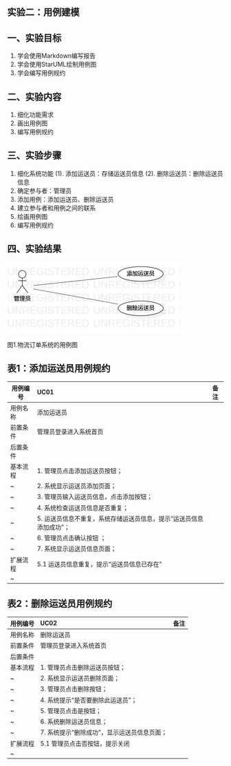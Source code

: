 ## 实验二：用例建模

## 一、实验目标
1. 学会使用Markdown编写报告
2. 学会使用StarUML绘制用例图
3. 学会编写用例规约

## 二、实验内容
1. 细化功能需求
2. 画出用例图
3. 编写用例规约

## 三、实验步骤
1. 细化系统功能
(1). 添加运送员：存储运送员信息
(2). 删除运送员：删除运送员信息
2. 确定参与者：管理员
3. 添加用例：添加运送员、删除运送员
4. 建立参与者和用例之间的联系
5. 绘画用例图
6. 编写用例规约

## 四、实验结果
![用例图](./UseCaseDiagram1.jpg)

图1.物流订单系统的用例图

## 表1：添加运送员用例规约 

用例编号  | UC01 | 备注  
-|:-|-  
用例名称  | 添加运送员  |   
前置条件  |管理员登录进入系统首页|    
后置条件  |  |   
基本流程  | 1. 管理员点击添加运送员按钮；  |
~| 2. 系统显示运送员添加页面；  |   
~| 3. 管理员输入运送员信息，点击添加按钮；  | 
~| 4. 系统检查运送员信息是否重复；  |   
~| 5. 运送员信息不重复，系统存储运送员信息，提示“运送员信息添加成功”；  |   
~| 6. 管理员点击确认按钮 ；|  
~| 7. 系统显示运送员信息页面；|  
扩展流程  | 5.1 运送员信息重复，提示“运送员信息已存在”  |  
~|  |  

## 表2：删除运送员用例规约 

用例编号  | UC02 | 备注  
-|:-|-  
用例名称  | 删除运送员  |   
前置条件  |管理员登录进入系统首页|    
后置条件  | |   
基本流程  | 1. 管理员点击删除运送员按钮；  |  
~| 2. 系统显示运送员删除页面； |   
~| 3. 管理员点击删除按钮； | 
~| 4. 系统提示“是否要删除此运送员”；  |   
~| 5. 管理员点击是按钮；  |   
~| 6. 系统删除运送员信息；  |  
~| 7. 系统提示“删除成功”，显示运送员信息页面； |
扩展流程  | 5.1 管理员点击否按钮，提示关闭 |  
~|  |  
